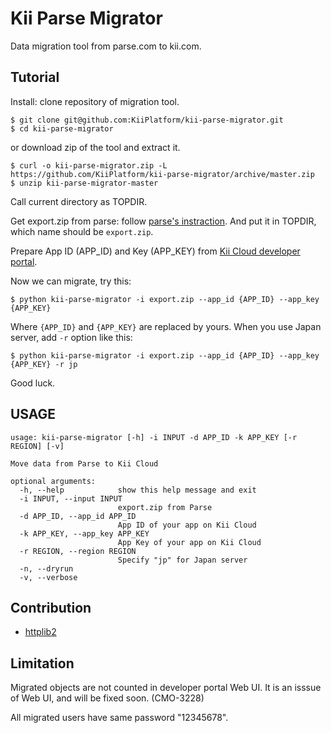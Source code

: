 # Kii Parse Migrator

Data migration tool from parse.com to kii.com.


## Tutorial

Install: clone repository of migration tool.

    $ git clone git@github.com:KiiPlatform/kii-parse-migrator.git
    $ cd kii-parse-migrator

or download zip of the tool and extract it.

    $ curl -o kii-parse-migrator.zip -L https://github.com/KiiPlatform/kii-parse-migrator/archive/master.zip 
    $ unzip kii-parse-migrator-master

Call current directory as TOPDIR.

Get export.zip from parse: follow [parse's instraction](http://blog.parse.com/2012/03/09/one-click-export/).  And put it in TOPDIR, which name should be `export.zip`.

Prepare App ID (APP_ID) and Key (APP_KEY) from [Kii Cloud developer portal](https://developer.kii.com).

Now we can migrate, try this:

    $ python kii-parse-migrator -i export.zip --app_id {APP_ID} --app_key {APP_KEY}

Where `{APP_ID}` and `{APP_KEY}` are replaced by yours.  When you use Japan
server, add `-r` option like this:

    $ python kii-parse-migrator -i export.zip --app_id {APP_ID} --app_key {APP_KEY} -r jp

Good luck.


## USAGE

```
usage: kii-parse-migrator [-h] -i INPUT -d APP_ID -k APP_KEY [-r REGION] [-v]

Move data from Parse to Kii Cloud

optional arguments:
  -h, --help            show this help message and exit
  -i INPUT, --input INPUT
                        export.zip from Parse
  -d APP_ID, --app_id APP_ID
                        App ID of your app on Kii Cloud
  -k APP_KEY, --app_key APP_KEY
                        App Key of your app on Kii Cloud
  -r REGION, --region REGION
                        Specify "jp" for Japan server
  -n, --dryrun
  -v, --verbose
```

## Contribution

*   [httplib2](https://code.google.com/p/httplib2/)


## Limitation

Migrated objects are not counted in developer portal Web UI.  It is an isssue
of Web UI, and will be fixed soon.  (CMO-3228)

All migrated users have same password "12345678".
